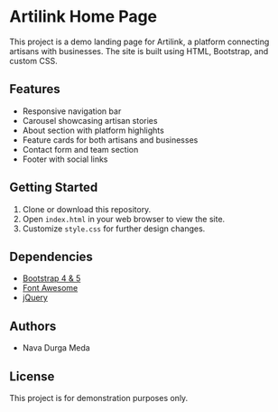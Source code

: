 # Artilink Home Page

This project is a demo landing page for Artilink, a platform connecting artisans with businesses. The site is built using HTML, Bootstrap, and custom CSS.

## Features
- Responsive navigation bar
- Carousel showcasing artisan stories
- About section with platform highlights
- Feature cards for both artisans and businesses
- Contact form and team section
- Footer with social links

## Getting Started
1. Clone or download this repository.
2. Open `index.html` in your web browser to view the site.
3. Customize `style.css` for further design changes.

## Dependencies
- [Bootstrap 4 & 5](https://getbootstrap.com/)
- [Font Awesome](https://fontawesome.com/)
- [jQuery](https://jquery.com/)

## Authors
- Nava Durga Meda

## License
This project is for demonstration purposes only.
